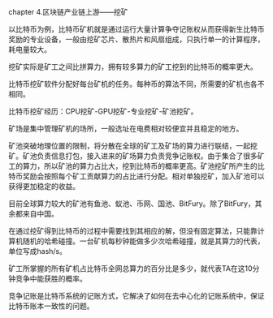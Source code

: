chapter 4.区块链产业链上游——挖矿 

以比特币为例，比特币矿机就是通过运行大量计算争夺记账权从而获得新生比特币奖励的专业设备，一般由挖矿芯片、散热片和风扇组成，只执行单一的计算程序，耗电量较大。

挖矿实际是矿工之间比拼算力，拥有较多算力的矿工挖到的比特币的概率更大。

比特币挖矿软件分配好每台矿机的任务。每种币的算法不同，所需要的矿机也各不相同。



比特币挖矿经历：CPU挖矿-GPU挖矿-专业挖矿-矿池挖矿。

矿场是集中管理矿机的场所，一般选址在电费相对较便宜并且稳定的地方。

矿池突破地理位置的限制，将分散在全球的矿工及矿场的算力进行联结，一起挖矿。矿池负责信息打包，接入进来的矿场算力负责竞争记账权。由于集合了很多矿工的算力，所以矿池的算力占比大，挖到比特币的概率更高。矿池挖矿所产生的比特币奖励会按照每个矿工贡献算力的占比进行分配。相对单独挖矿，加入矿池可以获得更加稳定的收益。

目前全球算力较大的矿池有鱼池、蚁池、币网、国池、BitFury。除了BitFury，其余都来自中国。

在通过挖矿得到比特币的过程中需要找到其相应的解，但没有固定算法，只能靠计算机随机的哈希碰撞。一台矿机每秒钟能做多少次哈希碰撞，就是其算力的代表，单位写成hash/s。

矿工所掌握的所有矿机占比特币全网总算力的百分比是多少，就代表TA在这10分钟竞争中能获胜的概率。

竞争记账是比特币系统的记账方式，它解决了如何在去中心化的记账系统中，保证比特币账本一致性的问题。